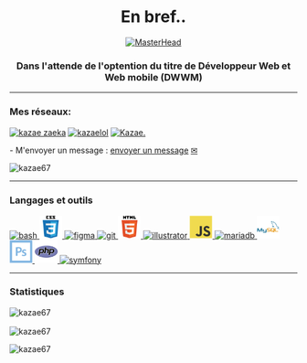<h1 align="center">En bref..</h1>
<p align="center">
  <a href="https://Kazae67.io">
    <img src="https://media3.giphy.com/media/pVGsAWjzvXcZW4ZBTE/giphy.gif?cid=ecf05e47wwjcpkxrft419mm08pjhx8ww69yuvaiwbkx3lnb9&ep=v1_gifs_related&rid=giphy.gif&ct=g" alt="MasterHead">
  </a>
</p>
<h3 align="center">Dans l'attende de l'optention du titre de Développeur Web et Web mobile (DWWM)</h3>
<hr>



<h3 align="left">Mes réseaux:</h3>
<p align="left">
<a href="https://www.linkedin.com/in/kazae-zaeka-923b1a200/" target="blank"><img align="center" src="https://raw.githubusercontent.com/rahuldkjain/github-profile-readme-generator/master/src/images/icons/Social/linked-in-alt.svg" alt="kazae zaeka" height="30" width="40" /></a>
<a href="https://instagram.com/kazaelol" target="blank"><img align="center" src="https://raw.githubusercontent.com/rahuldkjain/github-profile-readme-generator/master/src/images/icons/Social/instagram.svg" alt="kazaelol" height="30" width="40" /></a>
<a href="https://discord.gg/Kazae." target="blank"><img align="center" src="https://raw.githubusercontent.com/rahuldkjain/github-profile-readme-generator/master/src/images/icons/Social/discord.svg" alt="Kazae." height="30" width="40" /></a>
</p>
<p>
- M'envoyer un message : <a href="Kazae.zaeka@mail.com" target="_blank">envoyer un message<a> <a href="mailto:Kazae.zaeka@gmail.com" target="_blank">&#x2709;</a>
</p>

<p align="left"> <img src="https://komarev.com/ghpvc/?username=kazae67&label=Profile%20views&color=0e75b6&style=flat" alt="kazae67" /> </p>

<hr>
<h3 align="left">Langages et outils</h3>
<p align="left"> <a href="https://www.gnu.org/software/bash/" target="_blank" rel="noreferrer"> <img src="https://www.vectorlogo.zone/logos/gnu_bash/gnu_bash-icon.svg" alt="bash" width="40" height="40"/> </a> <a href="https://www.w3schools.com/css/" target="_blank" rel="noreferrer"> <img src="https://raw.githubusercontent.com/devicons/devicon/master/icons/css3/css3-original-wordmark.svg" alt="css3" width="40" height="40"/> </a> <a href="https://www.figma.com/" target="_blank" rel="noreferrer"> <img src="https://www.vectorlogo.zone/logos/figma/figma-icon.svg" alt="figma" width="40" height="40"/> </a> <a href="https://git-scm.com/" target="_blank" rel="noreferrer"> <img src="https://www.vectorlogo.zone/logos/git-scm/git-scm-icon.svg" alt="git" width="40" height="40"/> </a> <a href="https://www.w3.org/html/" target="_blank" rel="noreferrer"> <img src="https://raw.githubusercontent.com/devicons/devicon/master/icons/html5/html5-original-wordmark.svg" alt="html5" width="40" height="40"/> </a> <a href="https://www.adobe.com/in/products/illustrator.html" target="_blank" rel="noreferrer"> <img src="https://www.vectorlogo.zone/logos/adobe_illustrator/adobe_illustrator-icon.svg" alt="illustrator" width="40" height="40"/> </a> <a href="https://developer.mozilla.org/en-US/docs/Web/JavaScript" target="_blank" rel="noreferrer"> <img src="https://raw.githubusercontent.com/devicons/devicon/master/icons/javascript/javascript-original.svg" alt="javascript" width="40" height="40"/> </a> <a href="https://mariadb.org/" target="_blank" rel="noreferrer"> <img src="https://www.vectorlogo.zone/logos/mariadb/mariadb-icon.svg" alt="mariadb" width="40" height="40"/> </a> <a href="https://www.mysql.com/" target="_blank" rel="noreferrer"> <img src="https://raw.githubusercontent.com/devicons/devicon/master/icons/mysql/mysql-original-wordmark.svg" alt="mysql" width="40" height="40"/> </a> <a href="https://www.photoshop.com/en" target="_blank" rel="noreferrer"> <img src="https://raw.githubusercontent.com/devicons/devicon/master/icons/photoshop/photoshop-line.svg" alt="photoshop" width="40" height="40"/> </a> <a href="https://www.php.net" target="_blank" rel="noreferrer"> <img src="https://raw.githubusercontent.com/devicons/devicon/master/icons/php/php-original.svg" alt="php" width="40" height="40"/> </a> <a href="https://symfony.com" target="_blank" rel="noreferrer"> <img src="https://symfony.com/logos/symfony_black_03.svg" alt="symfony" width="40" height="40"/> </a> </p>

<hr>

<h3 align="left">Statistiques</h3>
<p><img align="center" src="https://github-readme-streak-stats.herokuapp.com/?user=kazae67&locale=fr&theme=monokai" alt="kazae67" /></p>
<p><img align="center" src="https://github-readme-stats.vercel.app/api?username=kazae67&show_icons=true&locale=fr&theme=monokai" alt="kazae67" /></p>
<p><img align="left" src="https://github-readme-stats.vercel.app/api/top-langs?username=kazae67&show_icons=true&locale=fr&layout=compact&theme=monokai" alt="kazae67" /></p>
